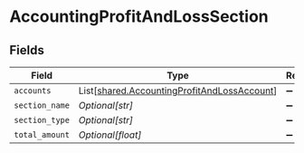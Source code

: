 # AccountingProfitAndLossSection


## Fields

| Field                                                                                                | Type                                                                                                 | Required                                                                                             | Description                                                                                          |
| ---------------------------------------------------------------------------------------------------- | ---------------------------------------------------------------------------------------------------- | ---------------------------------------------------------------------------------------------------- | ---------------------------------------------------------------------------------------------------- |
| `accounts`                                                                                           | List[[shared.AccountingProfitAndLossAccount](../../models/shared/accountingprofitandlossaccount.md)] | :heavy_minus_sign:                                                                                   | N/A                                                                                                  |
| `section_name`                                                                                       | *Optional[str]*                                                                                      | :heavy_minus_sign:                                                                                   | N/A                                                                                                  |
| `section_type`                                                                                       | *Optional[str]*                                                                                      | :heavy_minus_sign:                                                                                   | N/A                                                                                                  |
| `total_amount`                                                                                       | *Optional[float]*                                                                                    | :heavy_minus_sign:                                                                                   | N/A                                                                                                  |